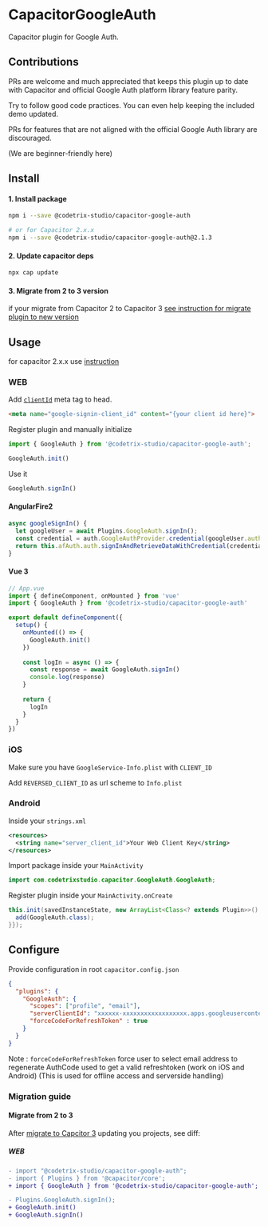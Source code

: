 # CapacitorGoogleAuth
Capacitor plugin for Google Auth.

## Contributions
PRs are welcome and much appreciated that keeps this plugin up to date with Capacitor and official Google Auth platform library feature parity.

Try to follow good code practices. You can even help keeping the included demo updated.

PRs for features that are not aligned with the official Google Auth library are discouraged.

(We are beginner-friendly here)



## Install

#### 1. Install package
```bash
npm i --save @codetrix-studio/capacitor-google-auth

# or for Capacitor 2.x.x
npm i --save @codetrix-studio/capacitor-google-auth@2.1.3
```

#### 2. Update capacitor deps
```sh
npx cap update
```
#### 3. Migrate from 2 to 3 version
if your migrate from Capacitor 2 to Capacitor 3 [see instruction for migrate plugin to new version](#migrate-from-2-to-3)

## Usage
for capacitor 2.x.x use [instruction](https://github.com/CodetrixStudio/CapacitorGoogleAuth/blob/79129ab37288f5f5d0bb9a568a95890e852cebc2/README.md)

### WEB
Add [`clientId`](https://developers.google.com/identity/sign-in/web/sign-in#specify_your_apps_client_id) meta tag to head.
```html
<meta name="google-signin-client_id" content="{your client id here}">
```

Register plugin and manually initialize
```ts
import { GoogleAuth } from '@codetrix-studio/capacitor-google-auth';

GoogleAuth.init()
```

Use it
```ts
GoogleAuth.signIn()
```

#### AngularFire2
```ts
async googleSignIn() {
  let googleUser = await Plugins.GoogleAuth.signIn();
  const credential = auth.GoogleAuthProvider.credential(googleUser.authentication.idToken);
  return this.afAuth.auth.signInAndRetrieveDataWithCredential(credential);
}
```

#### Vue 3
```ts
// App.vue
import { defineComponent, onMounted } from 'vue'
import { GoogleAuth } from '@codetrix-studio/capacitor-google-auth'

export default defineComponent({
  setup() {
    onMounted(() => {
      GoogleAuth.init()
    })
    
    const logIn = async () => {
      const response = await GoogleAuth.signIn()
      console.log(response)
    }
    
    return {
      logIn
    }
  }
})
```

### iOS
Make sure you have `GoogleService-Info.plist` with `CLIENT_ID`

Add `REVERSED_CLIENT_ID` as url scheme to `Info.plist`

### Android
Inside your `strings.xml`
```xml
<resources>
  <string name="server_client_id">Your Web Client Key</string>
</resources>
```

Import package inside your `MainActivity`
```java
import com.codetrixstudio.capacitor.GoogleAuth.GoogleAuth;
```

Register plugin inside your `MainActivity.onCreate`
```java
this.init(savedInstanceState, new ArrayList<Class<? extends Plugin>>() {{
  add(GoogleAuth.class);
}});
```

## Configure
Provide configuration in root `capacitor.config.json`
```json
{
  "plugins": {
    "GoogleAuth": {
      "scopes": ["profile", "email"],
      "serverClientId": "xxxxxx-xxxxxxxxxxxxxxxxxx.apps.googleusercontent.com",
      "forceCodeForRefreshToken" : true
    }
  }
}

```

Note : `forceCodeForRefreshToken` force user to select email address to regenerate AuthCode used to get a valid refreshtoken (work on iOS and Android) (This is used for offline access and serverside handling)


### Migration guide

#### Migrate from 2 to 3

After [migrate to Capcitor 3](https://capacitorjs.com/docs/updating/3-0) updating you projects, see diff:

##### WEB
```diff
- import "@codetrix-studio/capacitor-google-auth";
- import { Plugins } from '@capacitor/core';
+ import { GoogleAuth } from '@codetrix-studio/capacitor-google-auth';

- Plugins.GoogleAuth.signIn();
+ GoogleAuth.init()
+ GoogleAuth.signIn()
```
